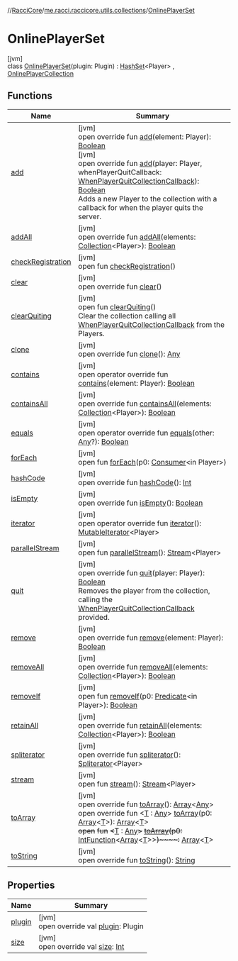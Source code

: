 //[RacciCore](../../../index.md)/[me.racci.raccicore.utils.collections](../index.md)/[OnlinePlayerSet](index.md)

# OnlinePlayerSet

[jvm]\
class [OnlinePlayerSet](index.md)(plugin: Plugin) : [HashSet](https://docs.oracle.com/javase/8/docs/api/java/util/HashSet.html)&lt;Player&gt; , [OnlinePlayerCollection](../-online-player-collection/index.md)

## Functions

| Name | Summary |
|---|---|
| [add](add.md) | [jvm]<br>open override fun [add](add.md)(element: Player): [Boolean](https://kotlinlang.org/api/latest/jvm/stdlib/kotlin/-boolean/index.html)<br>[jvm]<br>open override fun [add](add.md)(player: Player, whenPlayerQuitCallback: [WhenPlayerQuitCollectionCallback](../index.md#770480590%2FClasslikes%2F-519281799)): [Boolean](https://kotlinlang.org/api/latest/jvm/stdlib/kotlin/-boolean/index.html)<br>Adds a new Player to the collection with a callback for when the player quits the server. |
| [addAll](index.md#-2053129901%2FFunctions%2F-519281799) | [jvm]<br>open override fun [addAll](index.md#-2053129901%2FFunctions%2F-519281799)(elements: [Collection](https://kotlinlang.org/api/latest/jvm/stdlib/kotlin.collections/-collection/index.html)&lt;Player&gt;): [Boolean](https://kotlinlang.org/api/latest/jvm/stdlib/kotlin/-boolean/index.html) |
| [checkRegistration](../-online-player-collection/check-registration.md) | [jvm]<br>open fun [checkRegistration](../-online-player-collection/check-registration.md)() |
| [clear](index.md#2005357580%2FFunctions%2F-519281799) | [jvm]<br>open override fun [clear](index.md#2005357580%2FFunctions%2F-519281799)() |
| [clearQuiting](../-online-player-collection/clear-quiting.md) | [jvm]<br>open fun [clearQuiting](../-online-player-collection/clear-quiting.md)()<br>Clear the collection calling all [WhenPlayerQuitCollectionCallback](../index.md#770480590%2FClasslikes%2F-519281799) from the Players. |
| [clone](index.md#-1329185028%2FFunctions%2F-519281799) | [jvm]<br>open override fun [clone](index.md#-1329185028%2FFunctions%2F-519281799)(): [Any](https://kotlinlang.org/api/latest/jvm/stdlib/kotlin/-any/index.html) |
| [contains](index.md#1998718364%2FFunctions%2F-519281799) | [jvm]<br>open operator override fun [contains](index.md#1998718364%2FFunctions%2F-519281799)(element: Player): [Boolean](https://kotlinlang.org/api/latest/jvm/stdlib/kotlin/-boolean/index.html) |
| [containsAll](index.md#974630905%2FFunctions%2F-519281799) | [jvm]<br>open override fun [containsAll](index.md#974630905%2FFunctions%2F-519281799)(elements: [Collection](https://kotlinlang.org/api/latest/jvm/stdlib/kotlin.collections/-collection/index.html)&lt;Player&gt;): [Boolean](https://kotlinlang.org/api/latest/jvm/stdlib/kotlin/-boolean/index.html) |
| [equals](index.md#-613647372%2FFunctions%2F-519281799) | [jvm]<br>open operator override fun [equals](index.md#-613647372%2FFunctions%2F-519281799)(other: [Any](https://kotlinlang.org/api/latest/jvm/stdlib/kotlin/-any/index.html)?): [Boolean](https://kotlinlang.org/api/latest/jvm/stdlib/kotlin/-boolean/index.html) |
| [forEach](../-online-player-collection/index.md#-1461011823%2FFunctions%2F-519281799) | [jvm]<br>open fun [forEach](../-online-player-collection/index.md#-1461011823%2FFunctions%2F-519281799)(p0: [Consumer](https://docs.oracle.com/javase/8/docs/api/java/util/function/Consumer.html)&lt;in Player&gt;) |
| [hashCode](index.md#114469490%2FFunctions%2F-519281799) | [jvm]<br>open override fun [hashCode](index.md#114469490%2FFunctions%2F-519281799)(): [Int](https://kotlinlang.org/api/latest/jvm/stdlib/kotlin/-int/index.html) |
| [isEmpty](index.md#1591118294%2FFunctions%2F-519281799) | [jvm]<br>open override fun [isEmpty](index.md#1591118294%2FFunctions%2F-519281799)(): [Boolean](https://kotlinlang.org/api/latest/jvm/stdlib/kotlin/-boolean/index.html) |
| [iterator](index.md#1464605587%2FFunctions%2F-519281799) | [jvm]<br>open operator override fun [iterator](index.md#1464605587%2FFunctions%2F-519281799)(): [MutableIterator](https://kotlinlang.org/api/latest/jvm/stdlib/kotlin.collections/-mutable-iterator/index.html)&lt;Player&gt; |
| [parallelStream](../-online-player-collection/index.md#-1592339412%2FFunctions%2F-519281799) | [jvm]<br>open fun [parallelStream](../-online-player-collection/index.md#-1592339412%2FFunctions%2F-519281799)(): [Stream](https://docs.oracle.com/javase/8/docs/api/java/util/stream/Stream.html)&lt;Player&gt; |
| [quit](quit.md) | [jvm]<br>open override fun [quit](quit.md)(player: Player): [Boolean](https://kotlinlang.org/api/latest/jvm/stdlib/kotlin/-boolean/index.html)<br>Removes the player from the collection, calling the [WhenPlayerQuitCollectionCallback](../index.md#770480590%2FClasslikes%2F-519281799) provided. |
| [remove](remove.md) | [jvm]<br>open override fun [remove](remove.md)(element: Player): [Boolean](https://kotlinlang.org/api/latest/jvm/stdlib/kotlin/-boolean/index.html) |
| [removeAll](index.md#1603351826%2FFunctions%2F-519281799) | [jvm]<br>open override fun [removeAll](index.md#1603351826%2FFunctions%2F-519281799)(elements: [Collection](https://kotlinlang.org/api/latest/jvm/stdlib/kotlin.collections/-collection/index.html)&lt;Player&gt;): [Boolean](https://kotlinlang.org/api/latest/jvm/stdlib/kotlin/-boolean/index.html) |
| [removeIf](../-online-player-collection/index.md#-1875219347%2FFunctions%2F-519281799) | [jvm]<br>open fun [removeIf](../-online-player-collection/index.md#-1875219347%2FFunctions%2F-519281799)(p0: [Predicate](https://docs.oracle.com/javase/8/docs/api/java/util/function/Predicate.html)&lt;in Player&gt;): [Boolean](https://kotlinlang.org/api/latest/jvm/stdlib/kotlin/-boolean/index.html) |
| [retainAll](index.md#1683639251%2FFunctions%2F-519281799) | [jvm]<br>open override fun [retainAll](index.md#1683639251%2FFunctions%2F-519281799)(elements: [Collection](https://kotlinlang.org/api/latest/jvm/stdlib/kotlin.collections/-collection/index.html)&lt;Player&gt;): [Boolean](https://kotlinlang.org/api/latest/jvm/stdlib/kotlin/-boolean/index.html) |
| [spliterator](index.md#1577615420%2FFunctions%2F-519281799) | [jvm]<br>open override fun [spliterator](index.md#1577615420%2FFunctions%2F-519281799)(): [Spliterator](https://docs.oracle.com/javase/8/docs/api/java/util/Spliterator.html)&lt;Player&gt; |
| [stream](../-online-player-collection/index.md#135225651%2FFunctions%2F-519281799) | [jvm]<br>open fun [stream](../-online-player-collection/index.md#135225651%2FFunctions%2F-519281799)(): [Stream](https://docs.oracle.com/javase/8/docs/api/java/util/stream/Stream.html)&lt;Player&gt; |
| [toArray](index.md#1371586523%2FFunctions%2F-519281799) | [jvm]<br>open override fun [toArray](index.md#1371586523%2FFunctions%2F-519281799)(): [Array](https://kotlinlang.org/api/latest/jvm/stdlib/kotlin/-array/index.html)&lt;[Any](https://kotlinlang.org/api/latest/jvm/stdlib/kotlin/-any/index.html)&gt;<br>open override fun &lt;[T](index.md#-1117581088%2FFunctions%2F-519281799) : [Any](https://kotlinlang.org/api/latest/jvm/stdlib/kotlin/-any/index.html)&gt; [toArray](index.md#-1117581088%2FFunctions%2F-519281799)(p0: [Array](https://kotlinlang.org/api/latest/jvm/stdlib/kotlin/-array/index.html)&lt;[T](index.md#-1117581088%2FFunctions%2F-519281799)&gt;): [Array](https://kotlinlang.org/api/latest/jvm/stdlib/kotlin/-array/index.html)&lt;[T](index.md#-1117581088%2FFunctions%2F-519281799)&gt;<br>~~open~~ ~~fun~~ ~~&lt;~~[T](../-online-player-collection/index.md#-1215154575%2FFunctions%2F-519281799) : [Any](https://kotlinlang.org/api/latest/jvm/stdlib/kotlin/-any/index.html)~~&gt;~~ [~~toArray~~](../-online-player-collection/index.md#-1215154575%2FFunctions%2F-519281799)~~(~~~~p0~~~~:~~ [IntFunction](https://docs.oracle.com/javase/8/docs/api/java/util/function/IntFunction.html)&lt;[Array](https://kotlinlang.org/api/latest/jvm/stdlib/kotlin/-array/index.html)&lt;[T](../-online-player-collection/index.md#-1215154575%2FFunctions%2F-519281799)&gt;&gt;~~)~~~~:~~ [Array](https://kotlinlang.org/api/latest/jvm/stdlib/kotlin/-array/index.html)&lt;[T](../-online-player-collection/index.md#-1215154575%2FFunctions%2F-519281799)&gt; |
| [toString](index.md#-42557405%2FFunctions%2F-519281799) | [jvm]<br>open override fun [toString](index.md#-42557405%2FFunctions%2F-519281799)(): [String](https://kotlinlang.org/api/latest/jvm/stdlib/kotlin/-string/index.html) |

## Properties

| Name | Summary |
|---|---|
| [plugin](plugin.md) | [jvm]<br>open override val [plugin](plugin.md): Plugin |
| [size](index.md#1013825888%2FProperties%2F-519281799) | [jvm]<br>open override val [size](index.md#1013825888%2FProperties%2F-519281799): [Int](https://kotlinlang.org/api/latest/jvm/stdlib/kotlin/-int/index.html) |
